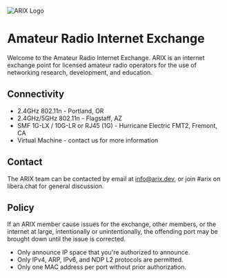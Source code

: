 ![ARIX Logo](https://arix.dev/logo.png)

# Amateur Radio Internet Exchange

Welcome to the Amateur Radio Internet Exchange. ARIX is an internet exchange point for licensed amateur radio
operators for the use of networking research, development, and education.

## Connectivity

- 2.4GHz 802.11n - Portland, OR
- 2.4GHz/5GHz 802.11n - Flagstaff, AZ
- SMF 1G-LX / 10G-LR or RJ45 (1G) - Hurricane Electric FMT2, Fremont, CA
- Virtual Machine - contact us for more information

## Contact

The ARIX team can be contacted by email at info@arix.dev, or join #arix on libera.chat for general discussion.

## Policy

If an ARIX member cause issues for the exchange, other members, or the internet at large, intentionally or
unintentionally, the offending port may be brought down until the issue is corrected.

- Only announce IP space that you're authorized to announce.
- Only IPv4, ARP, IPv6, and NDP L2 protocols are permitted.
- Only one MAC address per port without prior authorization.
